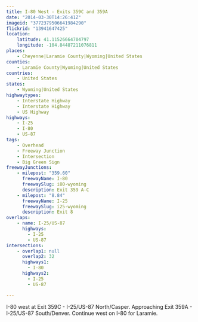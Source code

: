 ```yaml
---
title: I-80 West - Exits 359C and 359A
date: "2014-03-30T14:26:41Z"
imageid: "3772379506641984290"
flickrid: "13941647425"
location:
    latitude: 41.11526664704797
    longitude: -104.84487211076811
places:
    - Cheyenne|Laramie County|Wyoming|United States
counties:
    - Laramie County|Wyoming|United States
countries:
    - United States
states:
    - Wyoming|United States
highwaytypes:
    - Interstate Highway
    - Interstate Highway
    - US Highway
highways:
    - I-25
    - I-80
    - US-87
tags:
    - Overhead
    - Freeway Junction
    - Intersection
    - Big Green Sign
freewayJunctions:
    - milepost: "359.60"
      freewayName: I-80
      freewaySlug: i80-wyoming
      description: Exit 359 A-C
    - milepost: "8.84"
      freewayName: I-25
      freewaySlug: i25-wyoming
      description: Exit 8
overlaps:
    - name: I-25/US-87
      highways:
        - I-25
        - US-87
intersections:
    - overlap1: null
      overlap2: 32
      highways1:
        - I-80
      highways2:
        - I-25
        - US-87

---
```

I-80 west at Exit 359C - I-25/US-87 North/Casper.  Approaching Exit 359A - I-25/US-87 South/Denver.  Continue west on I-80 for Laramie.